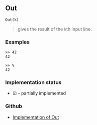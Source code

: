## Out

```
Out(k)
```

> gives the result of the `k`th input line.

### Examples

```
>> 42
42

>> %
42
```
 






### Implementation status

* &#x2611; - partially implemented

### Github

* [Implementation of Out](https://github.com/axkr/symja_android_library/blob/master/symja_android_library/matheclipse-core/src/main/java/org/matheclipse/core/reflection/system/Out.java#L18) 

